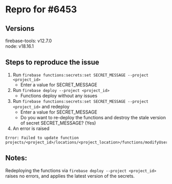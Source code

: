 # Repro for #6453

## Versions

firebase-tools: v12.7.0<br>
node: v18.16.1

## Steps to reproduce the issue

1. Run `firebase functions:secrets:set SECRET_MESSAGE --project <project_id>`
   - Enter a value for SECRET_MESSAGE
1. Run `firebase deploy --project <project_id>`
   - Functions deploy without any issues
1. Run `firebase functions:secrets:set SECRET_MESSAGE --project <project_id>` and redeploy
   - Enter a value for SECRET_MESSAGE
   - Do you want to re-deploy the functions and destroy the stale version of secret SECRET_MESSAGE? (Yes)
1. An error is raised

```
Error: Failed to update function projects/<project_id>/locations/<project_location>/functions/modifyUser
```

## Notes:

Redeploying the functions via `firebase deploy --project <project_id>` raises no errors, and applies the latest version of the secrets.

